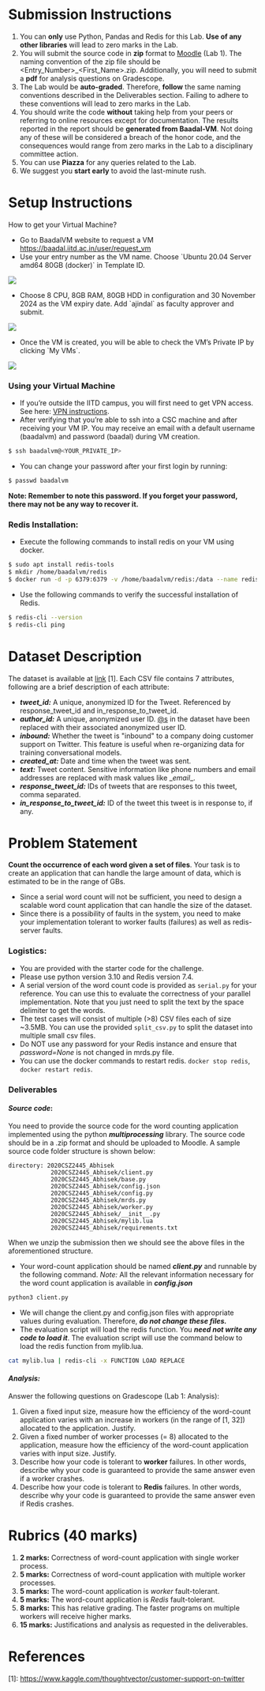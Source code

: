 # Submission Instructions

1. You can **only** use Python, Pandas and Redis for this Lab. **Use of any other libraries** will lead to zero marks in the Lab.
2. You will submit the source code in **zip** format to [Moodle](https://moodle.iitd.ac.in/mod/assign/view.php?id=121472) (Lab 1). The naming convention of the zip file should be &lt;Entry_Number&gt;\_&lt;First_Name&gt;.zip. Additionally, you will need to submit a **pdf** for analysis questions on Gradescope.
3. The Lab would be **auto-graded**. Therefore, **follow** the same naming conventions described in the Deliverables section. Failing to adhere to these conventions will lead to zero marks in the Lab.
4. You should write the code **without** taking help from your peers or referring to online resources except for documentation. The results reported in the report should be **generated from Baadal-VM**. Not doing any of these will be considered a breach of the honor code, and the consequences would range from zero marks in the Lab to a disciplinary committee action.
5. You can use **Piazza** for any queries related to the Lab.
6. We suggest you **start early** to avoid the last-minute rush.

# Setup Instructions

How to get your Virtual Machine?

- Go to BaadalVM website to request a VM <https://baadal.iitd.ac.in/user/request_vm>
- Use your entry number as the VM name. Choose \`Ubuntu 20.04 Server amd64 80GB (docker)\` in Template ID.

![](images/baadal-1.png)

- Choose 8 CPU, 8GB RAM, 80GB HDD in configuration and 30 November 2024 as the VM expiry date. Add \`ajindal\` as faculty approver and submit.

![](images/baadal-2.png)

- Once the VM is created, you will be able to check the VM’s Private IP by clicking \`My VMs\`.

![](images/baadal-3.png)

### Using your Virtual Machine

- If you’re outside the IITD campus, you will first need to get VPN access. See here: [VPN instructions](https://web.iitd.ac.in/~csz198763/COL100_lab_assignment/vpn/COL100_VPN.pdf).
- After verifying that you’re able to ssh into a CSC machine and after receiving your VM IP. You may receive an email with a default username (baadalvm) and password (baadal) during VM creation.
```bash
$ ssh baadalvm@<YOUR_PRIVATE_IP>
```

- You can change your password after your first login by running:
```bash
$ passwd baadalvm
```

**Note: Remember to note this password. If you forget your password, there may not be any way to recover it.**

### Redis Installation:

- Execute the following commands to install redis on your VM using docker.
```bash
$ sudo apt install redis-tools
$ mkdir /home/baadalvm/redis
$ docker run -d -p 6379:6379 -v /home/baadalvm/redis:/data --name redis --rm redis:7.4

```

- Use the following commands to verify the successful installation of Redis.

```bash
$ redis-cli --version
$ redis-cli ping
```

# Dataset Description

The dataset is available at [link](https://www.kaggle.com/thoughtvector/customer-support-on-twitter) [1]. Each CSV file contains 7 attributes, following are a brief description of each attribute:

- **_tweet_id:_** A unique, anonymized ID for the Tweet. Referenced by response_tweet_id and in_response_to_tweet_id.
- **_author_id:_** A unique, anonymized user ID. [@s](https://www.kaggle.com/s) in the dataset have been replaced with their associated anonymized user ID.
- **_inbound:_** Whether the tweet is "inbound" to a company doing customer support on Twitter. This feature is useful when re-organizing data for training conversational models.
- **_created_at:_** Date and time when the tweet was sent.
- **_text:_** Tweet content. Sensitive information like phone numbers and email addresses are replaced with mask values like \__email_\_.
- **_response_tweet_id:_** IDs of tweets that are responses to this tweet, comma separated.
- **_in_response_to_tweet_id:_** ID of the tweet this tweet is in response to, if any.

# Problem Statement

**Count the occurrence of each word given a set of files**. Your task is to create an application that can handle the large amount of data, which is estimated to be in the range of GBs.

- Since a serial word count will not be sufficient, you need to design a scalable word count application that can handle the size of the dataset.
- Since there is a possibility of faults in the system, you need to make your implementation tolerant to worker faults (failures) as well as redis-server faults.

### Logistics:

- You are provided with the starter code for the challenge.
- Please use python version 3.10 and Redis version 7.4.
- A serial version of the word count code is provided as `serial.py` for your reference. You can use this to evaluate the correctness of your parallel implementation. Note that you just need to split the text by the space delimiter to get the words.
- The test cases will consist of multiple (>8) CSV files each of size ~3.5MB. You can use the provided `split_csv.py` to split the dataset into multiple small csv files.
- Do NOT use any password for your Redis instance and ensure that _password=None_ is not changed in mrds.py file.
- You can use the docker commands to restart redis. `docker stop redis`, `docker restart redis`.

### Deliverables

#### **_Source code_**: 
You need to provide the source code for the word counting application implemented using the python **_multiprocessing_** library. The source code should be in a .zip format and should be uploaded to Moodle. A sample source code folder structure is shown below:
```
directory: 2020CSZ2445_Abhisek
            2020CSZ2445_Abhisek/client.py
            2020CSZ2445_Abhisek/base.py
            2020CSZ2445_Abhisek/config.json
            2020CSZ2445_Abhisek/config.py
            2020CSZ2445_Abhisek/mrds.py
            2020CSZ2445_Abhisek/worker.py
            2020CSZ2445_Abhisek/__init__.py
            2020CSZ2445_Abhisek/mylib.lua
            2020CSZ2445_Abhisek/requirements.txt
```

When we unzip the submission then we should see the above files in the aforementioned structure.

- Your word-count application should be named **_client.py_** and runnable by the following command. _Note:_ All the relevant information necessary for the word count application is available in **_config.json_**
```bash
python3 client.py
```

- We will change the client.py and config.json files with appropriate values during evaluation. Therefore, **_do not change these files._**
- The evaluation script will load the redis function. You **_need not write any code to load it_**. The evaluation script will use the command below to load the redis function from mylib.lua.

```bash
cat mylib.lua | redis-cli -x FUNCTION LOAD REPLACE
```

#### **_Analysis:_** 
Answer the following questions on Gradescope (Lab 1: Analysis):

1. Given a fixed input size, measure how the efficiency of the word-count application varies with an increase in workers (in the range of \[1, 32\]) allocated to the application. Justify.
2. Given a fixed number of worker processes (= 8) allocated to the application, measure how the efficiency of the word-count application varies with input size. Justify.
3. Describe how your code is tolerant to **worker** failures. In other words, describe why your code is guaranteed to provide the same answer even if a worker crashes.
4. Describe how your code is tolerant to **Redis** failures. In other words, describe why your code is guaranteed to provide the same answer even if Redis crashes.

# Rubrics (40 marks)

1. **2 marks:** Correctness of word-count application with single worker process.
2. **5 marks:** Correctness of word-count application with multiple worker processes.
3. **5 marks:** The word-count application is _worker_ fault-tolerant.
4. **5 marks:** The word-count application is _Redis_ fault-tolerant.
5. **8 marks:** This has relative grading. The faster programs on multiple workers will receive higher marks.
6. **15 marks:** Justifications and analysis as requested in the deliverables.

# References

\[1\]: <https://www.kaggle.com/thoughtvector/customer-support-on-twitter>

